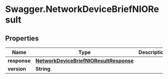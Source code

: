 # Swagger.NetworkDeviceBriefNIOResult

## Properties
Name | Type | Description | Notes
------------ | ------------- | ------------- | -------------
**response** | [**NetworkDeviceBriefNIOResultResponse**](NetworkDeviceBriefNIOResultResponse.md) |  | [optional] 
**version** | **String** |  | [optional] 


